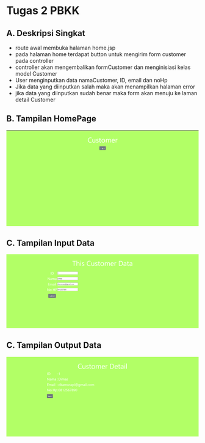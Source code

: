 # Tugas 2 PBKK

## A. Deskripsi Singkat
- route awal membuka halaman home.jsp
- pada halaman home terdapat button untuk mengirim form customer pada controller
- controller akan mengembalikan formCustomer  dan menginisiasi kelas model Customer
- User menginputkan data namaCustomer, ID, email dan noHp
- Jika data yang diinputkan salah maka akan menampilkan halaman error
- jika data yang diinputkan sudah benar maka form akan menuju ke laman detail Customer


## B. Tampilan HomePage
![1](img/homepage.PNG)


## C. Tampilan Input Data
![2](img/form.PNG)


## C. Tampilan Output Data
![3](img/hasil.PNG)

